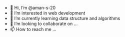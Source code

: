- 👋 Hi, I’m @aman-s-20
- 👀 I’m interested in web development
- 🌱 I’m currently learning data structure and algorithms 
- 💞️ I’m looking to collaborate on ...
- 📫 How to reach me ...

<!---
aman-s-20/aman-s-20 is a ✨ special ✨ repository because its `README.md` (this file) appears on your GitHub profile.
You can click the Preview link to take a look at your changes.
--->
